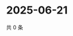 # 2025-06-21

共 0 条

<!-- BEGIN ZHIHUQUESTIONS -->
<!-- 最后更新时间 Sat Jun 21 2025 01:10:21 GMT+0800 (China Standard Time) -->

<!-- END ZHIHUQUESTIONS -->

